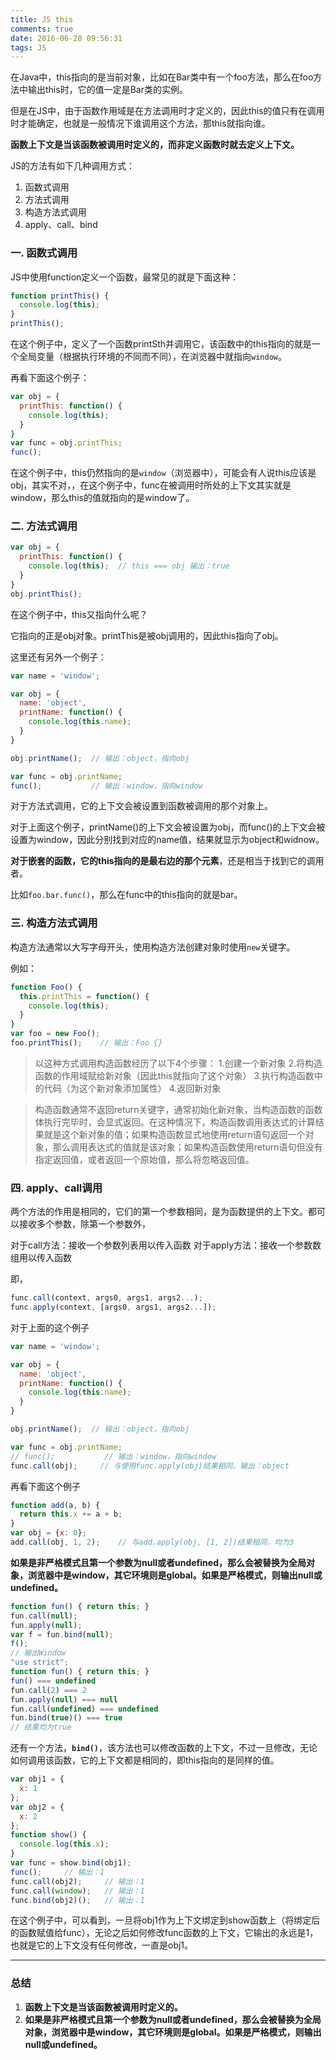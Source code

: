 ```yaml
---
title: JS this
comments: true
date: 2016-06-28 09:56:31
tags: JS
---
```


在Java中，this指向的是当前对象，比如在Bar类中有一个foo方法，那么在foo方法中输出this时，它的值一定是Bar类的实例。

但是在JS中，由于函数作用域是在方法调用时才定义的，因此this的值只有在调用时才能确定，也就是一般情况下谁调用这个方法，那this就指向谁。

**函数上下文是当该函数被调用时定义的，而非定义函数时就去定义上下文。**

JS的方法有如下几种调用方式：

1. 函数式调用
2. 方法式调用
3. 构造方法式调用
4. apply、call、bind

### 一. 函数式调用

JS中使用function定义一个函数，最常见的就是下面这种：

``` javascript
function printThis() {
  console.log(this);
}
printThis();
```

在这个例子中，定义了一个函数printSth并调用它，该函数中的this指向的就是一个全局变量（根据执行环境的不同而不同），在浏览器中就指向`window`。

再看下面这个例子：

``` javascript
var obj = {
  printThis: function() {
    console.log(this);
  }
}
var func = obj.printThis;
func();
```

在这个例子中，this仍然指向的是`window`（浏览器中），可能会有人说this应该是obj，其实不对，，在这个例子中，func在被调用时所处的上下文其实就是window，那么this的值就指向的是window了。

### 二. 方法式调用

``` javascript
var obj = {
  printThis: function() {
    console.log(this);  // this === obj 输出：true
  }
}
obj.printThis();
```

在这个例子中，this又指向什么呢？

它指向的正是obj对象。printThis是被obj调用的，因此this指向了obj。

这里还有另外一个例子：

``` javascript
var name = 'window';

var obj = {
  name: 'object',
  printName: function() {
    console.log(this.name);
  }
}

obj.printName();  // 输出：object，指向obj

var func = obj.printName;
func();           // 输出：window，指向window
```

对于方法式调用，它的上下文会被设置到函数被调用的那个对象上。

对于上面这个例子，printName()的上下文会被设置为obj，而func()的上下文会被设置为window，因此分别找到对应的name值，结果就显示为object和widnow。

**对于嵌套的函数，它的this指向的是最右边的那个元素**，还是相当于找到它的调用者。

比如`foo.bar.func()`，那么在func中的this指向的就是bar。

### 三. 构造方法式调用

构造方法通常以大写字母开头，使用构造方法创建对象时使用`new`关键字。

例如：

``` javascript
function Foo() {
  this.printThis = function() {
    console.log(this);
  }
}
var foo = new Foo();
foo.printThis();    // 输出：Foo {}
```

> 以这种方式调用构造函数经历了以下4个步骤：
> 1.创建一个新对象
> 2.将构造函数的作用域赋给新对象（因此this就指向了这个对象）
> 3.执行构造函数中的代码（为这个新对象添加属性）
> 4.返回新对象

> 构造函数通常不返回return关键字，通常初始化新对象，当构造函数的函数体执行完毕时，会显式返回。在这种情况下，构造函数调用表达式的计算结果就是这个新对象的值；如果构造函数显式地使用return语句返回一个对象，那么调用表达式的值就是该对象；如果构造函数使用return语句但没有指定返回值，或者返回一个原始值，那么将忽略返回值。

### 四. apply、call调用

两个方法的作用是相同的，它们的第一个参数相同，是为函数提供的上下文。都可以接收多个参数，除第一个参数外，

对于call方法：接收一个参数列表用以传入函数
对于apply方法：接收一个参数数组用以传入函数


即，

``` javascript
func.call(context, args0, args1, args2...);
func.apply(context, [args0, args1, args2...]);
```

对于上面的这个例子

``` javascript
var name = 'window';

var obj = {
  name: 'object',
  printName: function() {
    console.log(this.name);
  }
}

obj.printName();  // 输出：object，指向obj

var func = obj.printName;
// func();           // 输出：window，指向window
func.call(obj);     // 与使用func.apply(obj)结果相同，输出：object
```

再看下面这个例子

``` javascript
function add(a, b) {
  return this.x += a + b;
}
var obj = {x: 0};
add.call(obj, 1, 2);    // 与add.apply(obj, [1, 2])结果相同，均为3
```

**如果是非严格模式且第一个参数为null或者undefined，那么会被替换为全局对象，浏览器中是window，其它环境则是global。如果是严格模式，则输出null或undefined。**

``` javascript
function fun() { return this; }
fun.call(null);
fun.apply(null);
var f = fun.bind(null);
f();
// 输出Window
"use strict";
function fun() { return this; }
fun() === undefined
fun.call(2) === 2
fun.apply(null) === null
fun.call(undefined) === undefined
fun.bind(true)() === true
// 结果均为true
```

还有一个方法，**`bind()`**，该方法也可以修改函数的上下文，不过一旦修改，无论如何调用该函数，它的上下文都是相同的，即this指向的是同样的值。

``` javascript
var obj1 = {
  x: 1
};
var obj2 = {
  x: 2
};
function show() {
  console.log(this.x);
}
var func = show.bind(obj1);
func();     // 输出：1
func.call(obj2);     // 输出：1
func.call(window);   // 输出：1
func.bind(obj2)();   // 输出：1
```

在这个例子中，可以看到，一旦将obj1作为上下文绑定到show函数上（将绑定后的函数赋值给func），无论之后如何修改func函数的上下文，它输出的永远是1，也就是它的上下文没有任何修改，一直是obj1。

---

### 总结

1. **函数上下文是当该函数被调用时定义的。**
2. **如果是非严格模式且第一个参数为null或者undefined，那么会被替换为全局对象，浏览器中是window，其它环境则是global。如果是严格模式，则输出null或undefined。**
